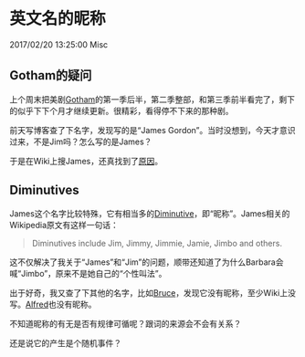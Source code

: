 # 英文名的昵称
2017/02/20 13:25:00
Misc


## Gotham的疑问

上个周末把美剧[Gotham][gothamtv]的第一季后半，第二季整部，和第三季前半看完了，剩下的似乎下下个月才继续更新。很精彩，看得停不下来的那种剧。

前天写博客查了下名字，发现写的是“James Gordon”。当时没想到，今天才意识过来，不是Jim吗？怎么写的是James？

于是在Wiki上搜James，还真找到了[原因][james]。


## Diminutives

James这个名字比较特殊，它有相当多的[Diminutive][diminutive]，即“昵称”。James相关的Wikipedia原文有这样一句话：
> Diminutives include Jim, Jimmy, Jimmie, Jamie, Jimbo and others.

这不仅解决了我关于“James”和“Jim”的问题，顺带还知道了为什么Barbara会喊“Jimbo”，原来不是她自己的“个性叫法”。

出于好奇，我又查了下其他的名字，比如[Bruce][bruce]，发现它没有昵称，至少Wiki上没写。[Alfred][alfred]也没有昵称。

不知道昵称的有无是否有规律可循呢？跟词的来源会不会有关系？

还是说它的产生是个随机事件？


[gothamtv]: https://en.wikipedia.org/wiki/Gotham_(TV_series)
[james]: https://en.wikipedia.org/wiki/James_(name)
[bruce]: https://en.wikipedia.org/wiki/Bruce
[alfred]: https://en.wikipedia.org/wiki/Alfred_(name)
[diminutive]: http://cn.bing.com/dict/search?q=diminutives

